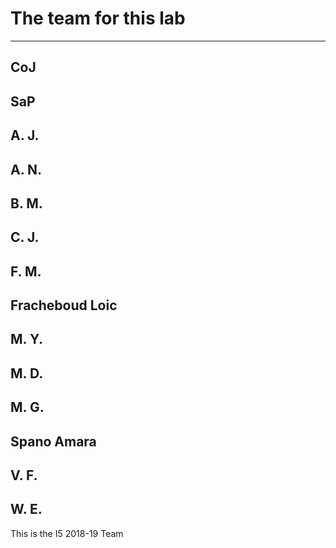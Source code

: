 # The team for this lab

-----------------------------
CoJ
-----------------------------
SaP
-----------------------------
A. J.
-----------------------------
A. N.
-----------------------------
B. M.
-----------------------------
C. J.
-----------------------------
F. M.
-----------------------------
Fracheboud Loic
-----------------------------
M. Y.
-----------------------------
M. D.
-----------------------------
M. G.
-----------------------------
Spano Amara
-----------------------------
V. F.
-----------------------------
W. E.
-----------------------------

This is the I5 2018-19 Team
